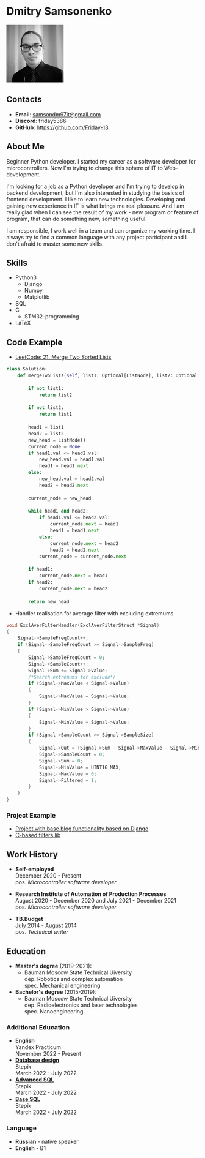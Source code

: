 # Dmitry Samsonenko
![photo](./img/photo_cv.jpg)

## Contacts

- **Email**: samsondm97it@gmail.com
- **Discord**: friday5386
- **GitHub**: https://github.com/Friday-13

## About Me

Beginner Python developer.
I started my career as a software developer for microcontrollers. Now I'm trying to change this sphere of IT to Web-development.

I'm looking for a job as a Python developer and I'm trying to develop in backend development, but I'm also interested in studying the basics of frontend development.
I like to learn new technologies. Developing and gaining new experience in IT is what brings me real pleasure. And I am really glad  when I can see the result of my work - new program or feature of program, that can do something new, something useful.

I am responsible, I work well in a team and can organize my working time. I always try to find a common language with any project participant and I don't afraid to master some new skills.

## Skills

- Python3
  - Django
  - Numpy
  - Matplotlib
- SQL
- C
  - STM32-programming
- LaTeX

## Code Example

- [LeetCode: 21. Merge Two Sorted Lists](https://leetcode.com/problems/merge-two-sorted-lists/)

```python
class Solution:
    def mergeTwoLists(self, list1: Optional[ListNode], list2: Optional[ListNode]) -> Optional[ListNode]:

        if not list1:
            return list2

        if not list2:
            return list1

        head1 = list1
        head2 = list2
        new_head = ListNode()
        current_node = None
        if head1.val <= head2.val:
            new_head.val = head1.val
            head1 = head1.next
        else:
            new_head.val = head2.val
            head2 = head2.next

        current_node = new_head

        while head1 and head2:
            if head1.val <= head2.val:
                current_node.next = head1
                head1 = head1.next
            else:
                current_node.next = head2
                head2 = head2.next
            current_node = current_node.next

        if head1:
            current_node.next = head1
        if head2:
            current_node.next = head2

        return new_head
```

- Handler realisation for average filter with excluding extremums

```c
void ExclAverFilterHandler(ExclAverFilterStruct *Signal)
{
    Signal->SampleFreqCount++;
    if (Signal->SampleFreqCount >= Signal->SampleFreq)
    {
        Signal->SampleFreqCount = 0;
        Signal->SampleCount++;
        Signal->Sum += Signal->Value;
        /*Search extremums for exclude*/
        if (Signal->MaxValue < Signal->Value)
        {
            Signal->MaxValue = Signal->Value;
        }
        if (Signal->MinValue > Signal->Value)
        {
            Signal->MinValue = Signal->Value;
        }
        if (Signal->SampleCount >= Signal->SampleSize)
        {
            Signal->Out = (Signal->Sum - Signal->MaxValue - Signal->MinValue) / (Signal->SampleCount - 2);
            Signal->SampleCount = 0;
            Signal->Sum = 0;
            Signal->MinValue = UINT16_MAX;
            Signal->MaxValue = 0;
            Signal->Filtered = 1;
        }
    }
}
```

### Project Example

- [Project with base blog functionality based on Django](https://github.com/Friday-13/dartblog)
- [C-based filters lib](https://github.com/Friday-13/libfilters)

## Work History

- **Self-employed** \
   December 2020 - Present \
   pos. _Microcontroller software developer_
- **Research Institute of Automation of Production Processes** \
   August 2020 - December 2020 and July 2021 - December 2021 \
   pos. _Microcontroller software developer_

- **TB.Budget** \
   July 2014 - August 2014 \
   pos. _Technical writer_

## Education

- **Master's degree** (2019-2021):
  - Bauman Moscow State Technical Uiversity \
    dep. Robotics and сomplex automation \
    spec. Mechanical engineering
- **Bachelor's degree** (2015-2019):
  - Bauman Moscow State Technical Uiversity \
    dep. Radioelectronics and laser technologies \
    spec. Nanoengineering

### Additional Education

- **English** \
   Yandex Practicum \
   November 2022 - Present
- [**Database design**](https://stepik.org/cert/1988834) \
   Stepik \
   March 2022 - July 2022
- [**Advanced SQL**](https://stepik.org/cert/1962732) \
   Stepik \
   March 2022 - July 2022
- [**Base SQL**](https://stepik.org/cert/1523830) \
   Stepik \
   March 2022 - July 2022

### Language

- **Russian** - native speaker
- **English** - B1
